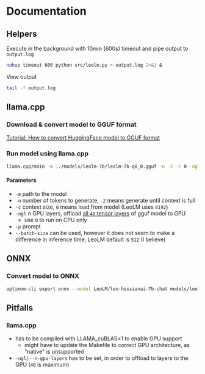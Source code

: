 # Documentation

## Helpers
Execute in the background with 10min (600s) timeout and pipe output to `output.log`
```bash
nohup timeout 600 python src/leolm.py > output.log 2>&1 &
```
View output
```bash
tail -f output.log
```

## llama.cpp
### Download & convert model to GGUF format
[Tutorial: How to convert HuggingFace model to GGUF format](https://github.com/ggerganov/llama.cpp/discussions/2948)

### Run model using llama.cpp
```bash
llama.cpp/main -m ../models/leolm-7b/leolm-7b-q8_0.gguf -n -2 -c 0 -ngl 40 -p "Das Wetter in Potsdam soll"
```

#### Parameters
- `-m` path to the model
- `-n` number of tokens to generate, `-2` means generate until context is full
- `-c` context size, `0` means  load from model (LeoLM uses `8192`)
- `-ngl` n GPU layers, offload [all `40` tensor layers](https://www.reddit.com/r/KoboldAI/comments/16op2jv/comment/k1m0i52/?utm_source=share&utm_medium=web2x&context=3) of gguf model to GPU
    - use `0` to run on CPU only
- `-p` prompt
- `--batch-size` can be used, however it does not seem to make a difference in inference time, LeoLM default is `512` (I believe)

## ONNX
### Convert model to ONNX
```bash
optimum-cli export onnx --model LeoLM/leo-hessianai-7b-chat models/leolm-7b-chat-onnx/
```

## Pitfalls
### llama.cpp
- has to be compiled with LLAMA_cuBLAS=1 to enable GPU support
    - might have to update the Makefile to correct GPU architecture, as "native" is unsupported
- `-ngl|--n-gpu-layers` has to be set, in order to offload to layers to the GPU (`40` is maximum)
